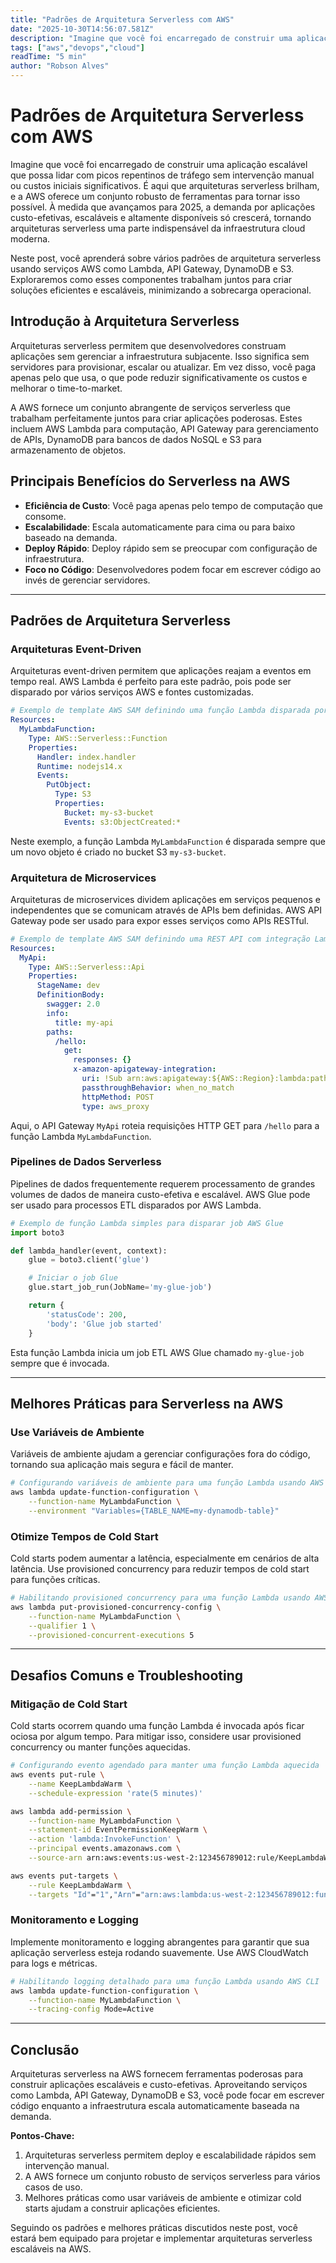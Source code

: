 ```yaml
---
title: "Padrões de Arquitetura Serverless com AWS"
date: "2025-10-30T14:56:07.581Z"
description: "Imagine que você foi encarregado de construir uma aplicação escalável que possa lidar com picos repentinos de tráfego sem intervenção manual ou custos iniciais significativos..."
tags: ["aws","devops","cloud"]
readTime: "5 min"
author: "Robson Alves"
---
```


# Padrões de Arquitetura Serverless com AWS

Imagine que você foi encarregado de construir uma aplicação escalável que possa lidar com picos repentinos de tráfego sem intervenção manual ou custos iniciais significativos. É aqui que arquiteturas serverless brilham, e a AWS oferece um conjunto robusto de ferramentas para tornar isso possível. À medida que avançamos para 2025, a demanda por aplicações custo-efetivas, escaláveis e altamente disponíveis só crescerá, tornando arquiteturas serverless uma parte indispensável da infraestrutura cloud moderna.

Neste post, você aprenderá sobre vários padrões de arquitetura serverless usando serviços AWS como Lambda, API Gateway, DynamoDB e S3. Exploraremos como esses componentes trabalham juntos para criar soluções eficientes e escaláveis, minimizando a sobrecarga operacional.

## Introdução à Arquitetura Serverless

Arquiteturas serverless permitem que desenvolvedores construam aplicações sem gerenciar a infraestrutura subjacente. Isso significa sem servidores para provisionar, escalar ou atualizar. Em vez disso, você paga apenas pelo que usa, o que pode reduzir significativamente os custos e melhorar o time-to-market.

A AWS fornece um conjunto abrangente de serviços serverless que trabalham perfeitamente juntos para criar aplicações poderosas. Estes incluem AWS Lambda para computação, API Gateway para gerenciamento de APIs, DynamoDB para bancos de dados NoSQL e S3 para armazenamento de objetos.

## Principais Benefícios do Serverless na AWS

- **Eficiência de Custo**: Você paga apenas pelo tempo de computação que consome.
- **Escalabilidade**: Escala automaticamente para cima ou para baixo baseado na demanda.
- **Deploy Rápido**: Deploy rápido sem se preocupar com configuração de infraestrutura.
- **Foco no Código**: Desenvolvedores podem focar em escrever código ao invés de gerenciar servidores.

---

## Padrões de Arquitetura Serverless

### Arquiteturas Event-Driven

Arquiteturas event-driven permitem que aplicações reajam a eventos em tempo real. AWS Lambda é perfeito para este padrão, pois pode ser disparado por vários serviços AWS e fontes customizadas.

```yaml
# Exemplo de template AWS SAM definindo uma função Lambda disparada por S3
Resources:
  MyLambdaFunction:
    Type: AWS::Serverless::Function
    Properties:
      Handler: index.handler
      Runtime: nodejs14.x
      Events:
        PutObject:
          Type: S3
          Properties:
            Bucket: my-s3-bucket
            Events: s3:ObjectCreated:*
```

Neste exemplo, a função Lambda `MyLambdaFunction` é disparada sempre que um novo objeto é criado no bucket S3 `my-s3-bucket`.

### Arquitetura de Microservices

Arquiteturas de microservices dividem aplicações em serviços pequenos e independentes que se comunicam através de APIs bem definidas. AWS API Gateway pode ser usado para expor esses serviços como APIs RESTful.

```yaml
# Exemplo de template AWS SAM definindo uma REST API com integração Lambda
Resources:
  MyApi:
    Type: AWS::Serverless::Api
    Properties:
      StageName: dev
      DefinitionBody:
        swagger: 2.0
        info:
          title: my-api
        paths:
          /hello:
            get:
              responses: {}
              x-amazon-apigateway-integration:
                uri: !Sub arn:aws:apigateway:${AWS::Region}:lambda:path/2015-03-31/functions/${MyLambdaFunction.Arn}/invocations
                passthroughBehavior: when_no_match
                httpMethod: POST
                type: aws_proxy
```

Aqui, o API Gateway `MyApi` roteia requisições HTTP GET para `/hello` para a função Lambda `MyLambdaFunction`.

### Pipelines de Dados Serverless

Pipelines de dados frequentemente requerem processamento de grandes volumes de dados de maneira custo-efetiva e escalável. AWS Glue pode ser usado para processos ETL disparados por AWS Lambda.

```python
# Exemplo de função Lambda simples para disparar job AWS Glue
import boto3

def lambda_handler(event, context):
    glue = boto3.client('glue')

    # Iniciar o job Glue
    glue.start_job_run(JobName='my-glue-job')

    return {
        'statusCode': 200,
        'body': 'Glue job started'
    }
```

Esta função Lambda inicia um job ETL AWS Glue chamado `my-glue-job` sempre que é invocada.

---

## Melhores Práticas para Serverless na AWS

### Use Variáveis de Ambiente

Variáveis de ambiente ajudam a gerenciar configurações fora do código, tornando sua aplicação mais segura e fácil de manter.

```bash
# Configurando variáveis de ambiente para uma função Lambda usando AWS CLI
aws lambda update-function-configuration \
    --function-name MyLambdaFunction \
    --environment "Variables={TABLE_NAME=my-dynamodb-table}"
```

### Otimize Tempos de Cold Start

Cold starts podem aumentar a latência, especialmente em cenários de alta latência. Use provisioned concurrency para reduzir tempos de cold start para funções críticas.

```bash
# Habilitando provisioned concurrency para uma função Lambda usando AWS CLI
aws lambda put-provisioned-concurrency-config \
    --function-name MyLambdaFunction \
    --qualifier 1 \
    --provisioned-concurrent-executions 5
```

---

## Desafios Comuns e Troubleshooting

### Mitigação de Cold Start

Cold starts ocorrem quando uma função Lambda é invocada após ficar ociosa por algum tempo. Para mitigar isso, considere usar provisioned concurrency ou manter funções aquecidas.

```bash
# Configurando evento agendado para manter uma função Lambda aquecida
aws events put-rule \
    --name KeepLambdaWarm \
    --schedule-expression 'rate(5 minutes)'

aws lambda add-permission \
    --function-name MyLambdaFunction \
    --statement-id EventPermissionKeepWarm \
    --action 'lambda:InvokeFunction' \
    --principal events.amazonaws.com \
    --source-arn arn:aws:events:us-west-2:123456789012:rule/KeepLambdaWarm

aws events put-targets \
    --rule KeepLambdaWarm \
    --targets "Id"="1","Arn"="arn:aws:lambda:us-west-2:123456789012:function:MyLambdaFunction"
```

### Monitoramento e Logging

Implemente monitoramento e logging abrangentes para garantir que sua aplicação serverless esteja rodando suavemente. Use AWS CloudWatch para logs e métricas.

```bash
# Habilitando logging detalhado para uma função Lambda usando AWS CLI
aws lambda update-function-configuration \
    --function-name MyLambdaFunction \
    --tracing-config Mode=Active
```

---

## Conclusão

Arquiteturas serverless na AWS fornecem ferramentas poderosas para construir aplicações escaláveis e custo-efetivas. Aproveitando serviços como Lambda, API Gateway, DynamoDB e S3, você pode focar em escrever código enquanto a infraestrutura escala automaticamente baseada na demanda.

**Pontos-Chave:**

1. Arquiteturas serverless permitem deploy e escalabilidade rápidos sem intervenção manual.
2. A AWS fornece um conjunto robusto de serviços serverless para vários casos de uso.
3. Melhores práticas como usar variáveis de ambiente e otimizar cold starts ajudam a construir aplicações eficientes.

Seguindo os padrões e melhores práticas discutidos neste post, você estará bem equipado para projetar e implementar arquiteturas serverless escaláveis na AWS.
